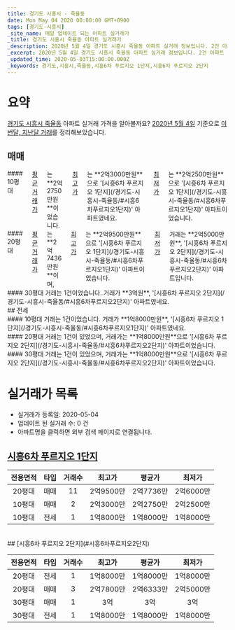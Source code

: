 ```yaml
---
title: 경기도 시흥시 - 죽율동
date: Mon May 04 2020 00:00:00 GMT+0900
tags: [경기도-시흥시]
_site_name: 매일 업데이트 되는 아파트 실거래가
_title: 경기도 시흥시 죽율동 아파트 실거래가
_description: 2020년 5월 4일 경기도 시흥시 죽율동 아파트 실거래 정보입니다. 2건 아파트 정보가 있습니다.
_excerpt: 2020년 5월 4일 경기도 시흥시 죽율동 아파트 실거래 정보입니다. 2건 아파트 정보가 있습니다.
_updated_time: 2020-05-03T15:00:00.000Z
_keywords: 경기도,시흥시,죽율동,시흥6차 푸르지오 1단지,시흥6차 푸르지오 2단지
---
```





# 요약
<ins>경기도 시흥시 죽율동</ins> 아파트 실거래 가격을 알아볼까요? <ins>2020년 5월 4일</ins> 기준으로 <ins>이번달, 지난달 거래</ins>를 정리해보았습니다.

## 매매
<div class="container">
<div class="six columns" markdown="1">
#### 10평대
<ins>평균 거래가</ins>는 **2억2750만원**이었습니다. <ins>최고가</ins>는 **2억3000만원**으로 '[시흥6차 푸르지오 1단지](/경기도-시흥시-죽율동/#시흥6차푸르지오1단지)' 아파트였네요. <ins>최저가</ins>는 **2억2500만원**으로 '[시흥6차 푸르지오 1단지](/경기도-시흥시-죽율동/#시흥6차푸르지오1단지)' 아파트이었습니다.
</div>
<div class="six columns" markdown="1">
#### 20평대
<ins>평균 거래가</ins>는 **2억7436만원**이며, <ins>최고가</ins>는 **2억9500만원**으로 '[시흥6차 푸르지오 1단지](/경기도-시흥시-죽율동/#시흥6차푸르지오1단지)' 아파트이었습니다. <ins>최저가</ins> 거래는 **2억5000만원**, '[시흥6차 푸르지오 2단지](/경기도-시흥시-죽율동/#시흥6차푸르지오2단지)' 아파트입니다.
</div>
</div>
<div class="container">
<div class="twelve columns" markdown="1">
#### 30평대
거래는 1건이었습니다. 거래가 **3억원**, '[시흥6차 푸르지오 2단지](/경기도-시흥시-죽율동/#시흥6차푸르지오2단지)' 아파트였네요.
</div>
</div>
## 전세
<div class="container">
<div class="six columns" markdown="1">
#### 10평대
거래는 1건이었습니다. 거래가 **1억8000만원**, '[시흥6차 푸르지오 1단지](/경기도-시흥시-죽율동/#시흥6차푸르지오1단지)' 아파트였네요.
</div>
<div class="six columns" markdown="1">
#### 20평대
거래는 1건이 있었으며, 거래가는 **1억8000만원**으로 '[시흥6차 푸르지오 2단지](/경기도-시흥시-죽율동/#시흥6차푸르지오2단지)' 아파트이었습니다.
</div>
</div>
<div class="container">
<div class="twelve columns" markdown="1">
#### 30평대
거래는 1건이 있었으며, 거래가는 **1억8000만원**으로 '[시흥6차 푸르지오 2단지](/경기도-시흥시-죽율동/#시흥6차푸르지오2단지)' 아파트이었습니다.
</div>
</div>



# 실거래가 목록
- 실거래가 등록일: 2020-05-04
- 업데이트 된 실거래 수: 0 건
- 아파트명을 클릭하면 외부 검색 페이지로 연결됩니다.

## [시흥6차 푸르지오 1단지](#시흥6차푸르지오1단지)

|전용면적|타입|거래수|최고가|평균가|최저가|
|:---:|:---:|:---:|:---:|:---:|:---:|
|20평대|<span class="deal-type-1">매매</span>|11|2억9500만|2억7736만|2억6000만|
|10평대|<span class="deal-type-1">매매</span>|2|2억3000만|2억2750만|2억2500만|
|10평대|<span class="deal-type-2">전세</span>|1|1억8000만|1억8000만|1억8000만|

<br/>
## [시흥6차 푸르지오 2단지](#시흥6차푸르지오2단지)

|전용면적|타입|거래수|최고가|평균가|최저가|
|:---:|:---:|:---:|:---:|:---:|:---:|
|20평대|<span class="deal-type-2">전세</span>|1|1억8000만|1억8000만|1억8000만|
|20평대|<span class="deal-type-1">매매</span>|3|2억7800만|2억6333만|2억5000만|
|30평대|<span class="deal-type-1">매매</span>|1|3억|3억|3억|
|30평대|<span class="deal-type-2">전세</span>|1|1억8000만|1억8000만|1억8000만|

<br/>



